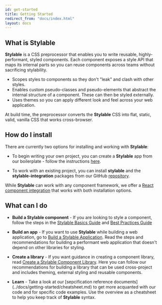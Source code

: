 ```yaml
---
id: get-started
title: Getting Started
redirect_from: "docs/index.html"
layout: docs
---
```


## What is Stylable

**Stylable** is a CSS preprocessor that enables you to write reusable, highly-performant, styled components. Each component exposes a style API that maps its internal parts so you can reuse components across teams without sacrificing stylability.

* Scopes styles to components so they don't "leak" and clash with other styles.
* Enables custom pseudo-classes and pseudo-elements that abstract the internal structure of a component. These can then be styled externally.
* Uses themes so you can apply different look and feel across your web application.

At build time, the preprocessor converts the **Stylable** CSS into flat, static, valid, vanilla CSS that works cross-browser.

## How do I install

There are currently two options for installing and working with **Stylable**:

* To begin writing your own project, you can create a **Stylable** app from our boilerplate  - follow the instructions [here](./getting-started/install-configure.md). 

* To work with an existing project, you can install **stylable** and the **stylable-integration** packages from our GitHub [repository](https://github.com/wix/stylable). 

 While **Stylable** can work with any component framework, we offer a [React component integration](./getting-started/react-integration.md) that works with both installation options. 

## What can I do

* **Build a Stylable component** - If you are looking to style a component, follow the steps in the [Stylable Basics Guide](../docs/guides/components-basics.md) and [Best Practices Guide](../docs/guides/stylable-component-best-practices.md)

* **Build an app** - If you want to use **Stylable** while building a web application, go to [Build a Stylable Application](../docs/guides/stylable-application.md). Read the steps and recommendations for building a performant web application that doesn't depend on other libraries for styling.

* **Create a library** - If you want guidance in creating a component library, read [Create a Stylable Component Library](../docs/guides/stylable-component-library.md). Here you can follow our recommendations for building a library that can be used cross-project and includes theming, external styling and reusable components.

* **Learn** - Take a look at our [sepcification reference documents] (../docs/getting-started/cheatsheet.md) to get more acquanted with our code and for specific code examples. Use the overview as a cheatsheet to help you keep track of **Stylable** syntax.

